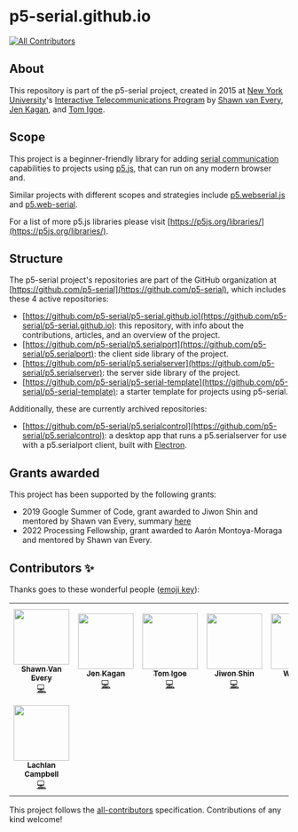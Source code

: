 # p5-serial.github.io

<!-- ALL-CONTRIBUTORS-BADGE:START - Do not remove or modify this section -->

[![All Contributors](https://img.shields.io/badge/all_contributors-8-orange.svg?style=flat-square)](#contributors-)

<!-- ALL-CONTRIBUTORS-BADGE:END -->

## About

This repository is part of the p5-serial project, created in 2015 at [New York University](https://www.nyu.edu/)'s [Interactive Telecommunications Program](https://tisch.nyu.edu/itp) by [Shawn van Every](https://github.com/vanevery/), [Jen Kagan](https://github.com/kaganjd), and [Tom Igoe](https://github.com/tigoe).

## Scope

This project is a beginner-friendly library for adding [serial communication](https://en.wikipedia.org/wiki/Serial_communication) capabilities to projects using [p5.js](https://p5js.org/), that can run on any modern browser and.

Similar projects with different scopes and strategies include [p5.webserial.js](https://github.com/gohai/p5.webserial/) and [p5.web-serial](https://github.com/ongzzzzzz/p5.web-serial).

For a list of more p5.js libraries please visit [https://p5js.org/libraries/](https://p5js.org/libraries/).

## Structure

The p5-serial project's repositories are part of the GitHub organization at [https://github.com/p5-serial](https://github.com/p5-serial), which includes these 4 active repositories:

- [https://github.com/p5-serial/p5-serial.github.io](https://github.com/p5-serial/p5-serial.github.io): this repository, with info about the contributions, articles, and an overview of the project.
- [https://github.com/p5-serial/p5.serialport](https://github.com/p5-serial/p5.serialport): the client side library of the project.
- [https://github.com/p5-serial/p5.serialserver](https://github.com/p5-serial/p5.serialserver): the server side library of the project.
- [https://github.com/p5-serial/p5-serial-template](https://github.com/p5-serial/p5-serial-template): a starter template for projects using p5-serial.

Additionally, these are currently archived repositories:

- [https://github.com/p5-serial/p5.serialcontrol](https://github.com/p5-serial/p5.serialcontrol): a desktop app that runs a p5.serialserver for use with a p5.serialport client, built with [Electron](https://www.electronjs.org/).

## Grants awarded

This project has been supported by the following grants:

- 2019 Google Summer of Code, grant awarded to Jiwon Shin and mentored by Shawn van Every, summary [here](https://medium.com/processing-foundation/updating-and-improving-p5-serial-9e38f70946ba)
- 2022 Processing Fellowship, grant awarded to Aarón Montoya-Moraga and mentored by Shawn van Every.

## Contributors ✨

Thanks goes to these wonderful people ([emoji key](https://allcontributors.org/docs/en/emoji-key)):

<!-- ALL-CONTRIBUTORS-LIST:START - Do not remove or modify this section -->
<!-- prettier-ignore-start -->
<!-- markdownlint-disable -->
<table>
  <tr>
    <td align="center"><a href="http://www.walking-productions.com/notslop/"><img src="https://avatars.githubusercontent.com/u/431774?v=4?s=100" width="100px;" alt=""/><br /><sub><b>Shawn Van Every</b></sub></a><br /><a href="https://github.com/p5-serial/p5-serial.github.io/commits?author=vanevery" title="Code">💻</a></td>
    <td align="center"><a href="https://github.com/kaganjd"><img src="https://avatars.githubusercontent.com/u/9204835?v=4?s=100" width="100px;" alt=""/><br /><sub><b>Jen Kagan</b></sub></a><br /><a href="https://github.com/p5-serial/p5-serial.github.io/commits?author=kaganjd" title="Code">💻</a></td>
    <td align="center"><a href="https://github.com/tigoe"><img src="https://avatars.githubusercontent.com/u/380575?v=4?s=100" width="100px;" alt=""/><br /><sub><b>Tom Igoe</b></sub></a><br /><a href="https://github.com/p5-serial/p5-serial.github.io/commits?author=tigoe" title="Code">💻</a></td>
    <td align="center"><a href="http://jiwonshin.com"><img src="https://avatars.githubusercontent.com/u/6685006?v=4?s=100" width="100px;" alt=""/><br /><sub><b>Jiwon Shin</b></sub></a><br /><a href="https://github.com/p5-serial/p5-serial.github.io/commits?author=js6450" title="Code">💻</a></td>
    <td align="center"><a href="https://www.wenqi.li"><img src="https://avatars.githubusercontent.com/u/22087042?v=4?s=100" width="100px;" alt=""/><br /><sub><b>Wenqi Li</b></sub></a><br /><a href="https://github.com/p5-serial/p5-serial.github.io/commits?author=wenqili" title="Code">💻</a></td>
    <td align="center"><a href="http://montoyamoraga.io"><img src="https://avatars.githubusercontent.com/u/3926350?v=4?s=100" width="100px;" alt=""/><br /><sub><b>aarón montoya-moraga</b></sub></a><br /><a href="https://github.com/p5-serial/p5-serial.github.io/commits?author=montoyamoraga" title="Code">💻</a></td>
    <td align="center"><a href="http://lisajamhoury.com"><img src="https://avatars.githubusercontent.com/u/7552772?v=4?s=100" width="100px;" alt=""/><br /><sub><b>Lisa Jamhoury</b></sub></a><br /><a href="https://github.com/p5-serial/p5-serial.github.io/commits?author=lisajamhoury" title="Code">💻</a></td>
  </tr>
  <tr>
    <td align="center"><a href="https://lachlanjc.com"><img src="https://avatars.githubusercontent.com/u/5074763?v=4?s=100" width="100px;" alt=""/><br /><sub><b>Lachlan Campbell</b></sub></a><br /><a href="https://github.com/p5-serial/p5-serial.github.io/commits?author=lachlanjc" title="Code">💻</a></td>
  </tr>
</table>

<!-- markdownlint-restore -->
<!-- prettier-ignore-end -->

<!-- ALL-CONTRIBUTORS-LIST:END -->

This project follows the [all-contributors](https://github.com/all-contributors/all-contributors) specification. Contributions of any kind welcome!
